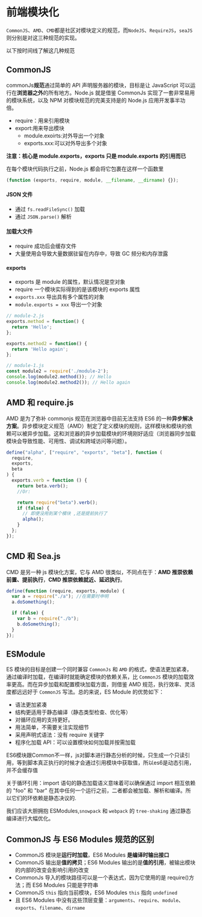 # 前端模块化

`CommonJS`、`AMD`、`CMD`都是社区对模块定义的规范，而`NodeJS`、`RequireJS`，`seaJS`则分别是对这三种规范的实现。

以下按时间线了解这几种规范

## CommonJS

commonJs**规范**通过简单的 API 声明服务器的模块，目标是让 JavaScript 可以运行在**浏览器之外**的所有地方。Node.js 就是借鉴 CommonJs 实现了一套非常易用的模块系统，以及 NPM 对模块规范的完美支持是的 Node.js 应用开发事半功倍。

- require：用来引用模块
- export:用来导出模块
  - module.exoirts:对外导出一个对象
  - exports.xxx:可以对外导出多个对象

**注意：核心是 module.exports，exports 只是 module.exports 的引用而已**

在每个模块代码执行之前，Node.js 都会将它包裹在这样一个函数里

```js
(function (exports, require, module, __filename, __dirname) {});
```

#### JSON 文件

- 通过  `fs.readFileSync()` 加载
- 通过 `JSON.parse()` 解析

#### 加载大文件

- require 成功后会缓存文件
- 大量使用会导致大量数据驻留在内存中，导致 GC 频分和内存泄露

#### exports

- exports 是 module 的属性，默认情况是空对象
- require 一个模块实际得到的是该模块的 exports 属性
- `exports.xxx` 导出具有多个属性的对象
- `module.exports = xxx` 导出一个对象

```js
// module-2.js
exports.method = function() {
  return 'Hello';
};

exports.method2 = function() {
  return 'Hello again';
};

// module-1.js
const module2 = require('./module-2');
console.log(module2.method()); // Hello
console.log(module2.method2()); // Hello again
```



## AMD 和 require.js

AMD 是为了弥补 commonjs 规范在浏览器中目前无法支持 ES6 的一种**异步解决方案**。异步模块定义规范（AMD）制定了定义模块的规则，这样模块和模块的依赖可以被异步加载。这和浏览器的异步加载模块的环境刚好适应（浏览器同步加载模块会导致性能、可用性、调试和跨域访问等问题）。

```js
define("alpha", ["require", "exports", "beta"], function (
  require,
  exports,
  beta
) {
  exports.verb = function () {
    return beta.verb();
    //Or:

    return require("beta").verb();
    if (false) {
      // 即便没用到某个模块 ,还是提前执行了
      alpha();
    }
  };
});
```

## CMD 和 Sea.js

CMD 是另一种 js 模块化方案，它与 AMD 很类似，不同点在于：**AMD 推崇依赖前置、提前执行**，**CMD 推崇依赖就近、延迟执行**。

```js
define(function (require, exports, module) {
  var a = require("./a"); //在需要时申明
  a.doSomething();

  if (false) {
    var b = require("./b");
    b.doSomething();
  }
});
```

## ESModule

ES 模块的目标是创建一个同时兼容 `CommonJs` 和 `AMD` 的格式，使语法更加紧凑，通过编译时加载，在编译时就能确定模块的依赖关系，比 `CommonJS` 模块的加载效率更高。而在异步加载和配置模块加载方面，则借鉴 AMD 规范，执行效率、灵活度都远远好于 `CommonJS` 写法。总的来说，ES Module 的优势如下：

- 语法更加紧凑
- 结构更适用于静态编译（静态类型检查、优化等）
- 对循环应用的支持更好。
- 用法简单，不需要关注实现细节
- 采用声明式语法：没有 require 关键字
- 程序化加载 API：可以设置模块如何加载并按需加载

ES6模块跟Common不一样，js对脚本进行静态分析的时候，只生成一个只读引用，等到脚本真正执行的时候才会通过引用模块中获取值，所以es6是动态引用，并不会缓存值

关于循环引用：import 语句的静态加载语义意味着可以确保通过 import 相互依赖的 "foo" 和 "bar" 在其中任何一个运行之前，二者都会被加载、解析和编译。所以它们的环依赖是静态决议的.

我们应该大胆拥抱 ESModules,`snowpack` 和 `webpack` 的 `tree-shaking` 通过静态编译进行大幅优化。

## **CommonJS 与 ES6 Modules 规范的区别**

- CommonJS 模块是**运行时加载**，ES6 Modules **是编译时输出接口**
- CommonJS 输出是**值的拷贝**；ES6 Modules 输出的是**值的引用**，被输出模块的内部的改变会影响引用的改变
- CommonJs 导入的模块路径可以是一个表达式，因为它使用的是 require()方法；而 ES6 Modules 只能是字符串
- CommonJS `this` 指向当前模块，ES6 Modules `this` 指向 `undefined`
- 且 ES6 Modules 中没有这些顶层变量：`arguments`、`require`、`module`、`exports`、`filename`、`dirname`
